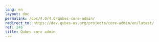 ```yaml
---
lang: en
layout: doc
permalink: /doc/4.0/4.0/qubes-core-admin/
redirect_to: https://dev.qubes-os.org/projects/core-admin/en/latest/
ref: 246
title: Qubes core admin
---
```

